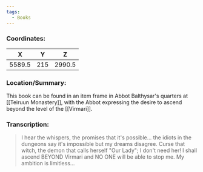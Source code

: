 ```yaml
---
tags:
  - Books
---
```


### Coordinates:
| **X** | **Y**| **Z** |
|:-----:|:----:|:-----:|
|5589.5  |215   |2990.5  |

### Location/Summary:
This book can be found in an item frame in Abbot Balthysar's quarters at [[Teiruun Monastery]], with the Abbot expressing the desire to ascend beyond the level of the [[Virmari]].

### Transcription:
> I hear the whispers, the promises that it's possible... the idiots in the dungeons say it's impossible but my dreams disagree. Curse that witch, the demon that calls herself "Our Lady"; I don't need her! I shall ascend BEYOND Virmari and NO ONE will be able to stop me. My ambition is limitless…
